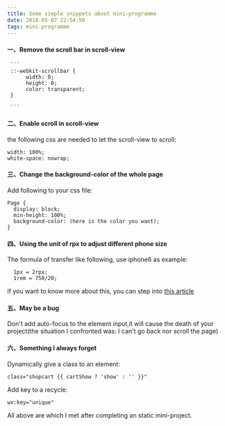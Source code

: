 ```yaml
---
title: Some simple snippets about mini-programme
date: 2018-05-07 22:54:50
tags: mini-programme
---
```


#### 一、Remove the scroll bar in scroll-view

     ```
     ::-webkit-scrollbar {
          width: 0;
          height: 0;
          color: transparent;
     }

     ```

#### 二、Enable scroll in scroll-view

  the following css are needed to let the scroll-view to scroll:

   ```
   width: 100%;
   white-space: nowrap;

   ```

#### 三、Change the background-color of the whole page

   Add following to your css file:

   ```
   Page {
     display: block;
     min-height: 100%;
     background-color: (here is the color you want);
   }

   ```


#### 四、Using the unit of rpx to adjust different phone size

  The formula of transfer like following, use iphone6 as example:

  ```
    1px = 2rpx;
    1rem = 750/20;

  ```

   if you want to know more about this, you can step into [this article](http://www.cnblogs.com/fayin/p/6346754.html)


#### 五、May be a bug

   Don't add auto-focus to the element input,it will cause the death of your project(the situation I confronted was:
   I can't go back nor scroll the page)

#### 六、Something I always forget

   Dynamically give a class to an element:

   ```
   class="shopcart {{ cartShow ? 'show' : '' }}"

   ```
   Add key to a recycle:

   ```
   wx:key="unique"

   ```

   All above are which I met after completing an static mini-project.